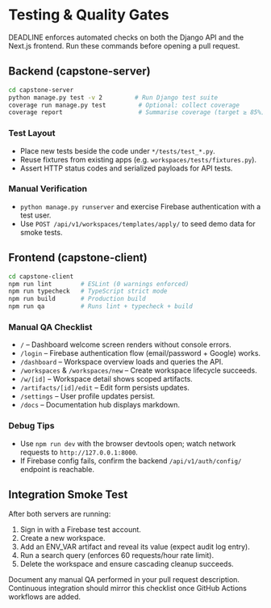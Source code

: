 # Testing & Quality Gates

DEADLINE enforces automated checks on both the Django API and the Next.js frontend. Run these commands before opening a pull request.

## Backend (capstone-server)

```bash
cd capstone-server
python manage.py test -v 2         # Run Django test suite
coverage run manage.py test         # Optional: collect coverage
coverage report                     # Summarise coverage (target ≥ 85%)
```

### Test Layout

- Place new tests beside the code under `*/tests/test_*.py`.
- Reuse fixtures from existing apps (e.g. `workspaces/tests/fixtures.py`).
- Assert HTTP status codes and serialized payloads for API tests.

### Manual Verification

- `python manage.py runserver` and exercise Firebase authentication with a test user.
- Use `POST /api/v1/workspaces/templates/apply/` to seed demo data for smoke tests.

## Frontend (capstone-client)

```bash
cd capstone-client
npm run lint        # ESLint (0 warnings enforced)
npm run typecheck   # TypeScript strict mode
npm run build       # Production build
npm run qa          # Runs lint + typecheck + build
```

### Manual QA Checklist

- `/` – Dashboard welcome screen renders without console errors.
- `/login` – Firebase authentication flow (email/password + Google) works.
- `/dashboard` – Workspace overview loads and queries the API.
- `/workspaces` & `/workspaces/new` – Create workspace lifecycle succeeds.
- `/w/[id]` – Workspace detail shows scoped artifacts.
- `/artifacts/[id]/edit` – Edit form persists updates.
- `/settings` – User profile updates persist.
- `/docs` – Documentation hub displays markdown.

### Debug Tips

- Use `npm run dev` with the browser devtools open; watch network requests to `http://127.0.0.1:8000`.
- If Firebase config fails, confirm the backend `/api/v1/auth/config/` endpoint is reachable.

## Integration Smoke Test

After both servers are running:

1. Sign in with a Firebase test account.
2. Create a new workspace.
3. Add an ENV_VAR artifact and reveal its value (expect audit log entry).
4. Run a search query (enforces 60 requests/hour rate limit).
5. Delete the workspace and ensure cascading cleanup succeeds.

Document any manual QA performed in your pull request description. Continuous integration should mirror this checklist once GitHub Actions workflows are added.
